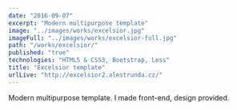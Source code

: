 ```yaml
---
date: "2016-09-07"
excerpt: "Modern multipurpose template"
image: "../images/works/excelsior.jpg"
imageFull: "../images/works/excelsior-full.jpg"
path: "/works/excelsior/"
published: "true"
technologies: "HTML5 & CSS3, Bootstrap, Less"
title: "Excelsior template"
urlLive: "http://excelsior2.alestrunda.cz/"
---
```


Modern multipurpose template. I made front-end, design provided.
